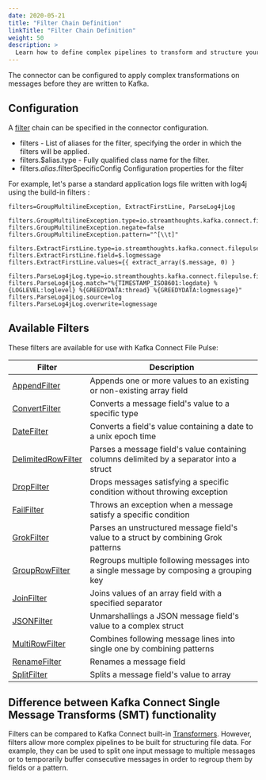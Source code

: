 ```yaml
---
date: 2020-05-21
title: "Filter Chain Definition"
linkTitle: "Filter Chain Definition"
weight: 50
description: >
  Learn how to define complex pipelines to transform and structure your data before integration into Kafka.
---
```


The connector can be configured to apply complex transformations on messages before they are written to Kafka.

## Configuration

A [filter](#filters) chain can be specified in the connector configuration.

 * filters - List of aliases for the filter, specifying the order in which the filters will be applied.
 * filters.$alias.type - Fully qualified class name for the filter.
 * filters.$alias.$filterSpecificConfig Configuration properties for the filter

For example, let's parse a standard application logs file written with log4j using the build-in filters :

```
filters=GroupMultilineException, ExtractFirstLine, ParseLog4jLog

filters.GroupMultilineException.type=io.streamthoughts.kafka.connect.filepulse.filter.MultiRowFilter
filters.GroupMultilineException.negate=false
filters.GroupMultilineException.pattern="^[\\t]"

filters.ExtractFirstLine.type=io.streamthoughts.kafka.connect.filepulse.filter.AppendFilter
filters.ExtractFirstLine.field=$.logmessage
filters.ExtractFirstLine.values={{ extract_array($.message, 0) }

filters.ParseLog4jLog.type=io.streamthoughts.kafka.connect.filepulse.filter.impl.GrokFilter
filters.ParseLog4jLog.match="%{TIMESTAMP_ISO8601:logdate} %{LOGLEVEL:loglevel} %{GREEDYDATA:thread} %{GREEDYDATA:logmessage}"
filters.ParseLog4jLog.source=log
filters.ParseLog4jLog.overwrite=logmessage
```

## Available Filters

These filters are available for use with Kafka Connect File Pulse:


| Filter | Description |
|---     | --- |
| [AppendFilter](/kafka-connect-file-pulse/docs/developer-guide/filters#appendfilter) | Appends one or more values to an existing or non-existing array field  |
| [ConvertFilter](/kafka-connect-file-pulse/docs/developer-guide/filters#convertfilter)  | Converts a message field's value to a specific type |
| [DateFilter](/kafka-connect-file-pulse/docs/developer-guide/filters#datefilter)  | Converts a field's value containing a date to a unix epoch time  |
| [DelimitedRowFilter](./kafka-connect-file-pulse/docs/developer-guide/filters#delimitedrowfilter)  | Parses a message field's value containing columns delimited by a separator into a struct |
| [DropFilter](/kafka-connect-file-pulse/docs/developer-guide/filters#dropfilter)  | Drops messages satisfying a specific condition without throwing exception |
| [FailFilter](/kafka-connect-file-pulse/docs/developer-guide/filters#failfilter)  | Throws an exception when a message satisfy a specific condition |
| [GrokFilter](/kafka-connect-file-pulse/docs/developer-guide/filters#grokfilter)  | Parses an unstructured message field's value to a struct by combining Grok patterns |
| [GroupRowFilter](/kafka-connect-file-pulse/docs/developer-guide/filters#grouprowfilter)  | Regroups multiple following messages into a single message by composing a grouping key|
| [JoinFilter](/kafka-connect-file-pulse/docs/developer-guide/filters#joinfilter)  | Joins values of an array field with a specified separator |
| [JSONFilter](/kafka-connect-file-pulse/docs/developer-guide/filters#jsonfilter)  | Unmarshallings a JSON message field's value to a complex struct |
| [MultiRowFilter](/kafka-connect-file-pulse/docs/developer-guide/filters#multirowfilter)  | Combines following message lines into single one by combining patterns |
| [RenameFilter](/kafka-connect-file-pulse/docs/developer-guide/filters#renamefilter)  | Renames a message field |
| [SplitFilter](/kafka-connect-file-pulse/docs/developer-guide/filters#splitfilter)  | Splits a message field's value to array |


## Difference between Kafka Connect Single Message Transforms (SMT) functionality

Filters can be compared to Kafka Connect built-in [Transformers](https://kafka.apache.org/documentation/#connect_transforms).
However, filters allow more complex pipelines to be built for structuring file data.
For example, they can be used to split one input message to multiple messages or to temporarily buffer consecutive messages in order to regroup them by fields or a pattern.